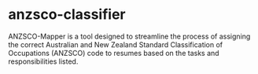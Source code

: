 # anzsco-classifier
ANZSCO-Mapper is a tool designed to streamline the process of assigning the correct Australian and New Zealand Standard Classification of Occupations (ANZSCO) code to resumes based on the tasks and responsibilities listed.
